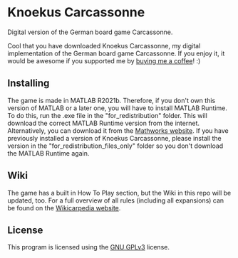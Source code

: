 # Knoekus Carcassonne
Digital version of the German board game Carcassonne.

Cool that you have downloaded Knoekus Carcassonne, my digital implementation of the German board game Carcassonne. If you enjoy it, it would be awesome if you supported me by [buying me a coffee](https://www.buymeacoffee.com/knoekus)! :)

## Installing
The game is made in MATLAB R2021b. Therefore, if you don't own this version of MATLAB or a later one, you will have to install MATLAB Runtime.
To do this, run the .exe file in the "for_redistribution" folder. This will download the correct MATLAB Runtime version from the internet. Alternatively, you can download it from the [Mathworks website](https://www.mathworks.com/products/compiler/mcr/index.html).
If you have previously installed a version of Knoekus Carcassonne, please install the version in the "for_redistribution_files_only" folder so you don't download the MATLAB Runtime again.

## Wiki
The game has a built in How To Play section, but the Wiki in this repo will be updated, too. For a full overview of all rules (including all expansions) can be found on the [Wikicarpedia website](https://wikicarpedia.com/index.php/Main_Page).

## License
This program is licensed using the [GNU GPLv3](https://www.gnu.org/licenses/gpl-3.0.html) license.
